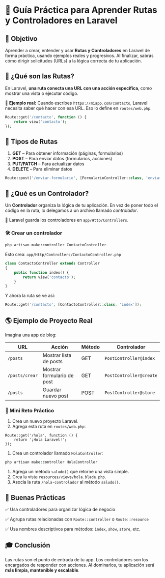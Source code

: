 # **📘 Guía Práctica para Aprender Rutas y Controladores en Laravel**

## 🎯 Objetivo

Aprender a crear, entender y usar **Rutas y Controladores** en Laravel de forma práctica, usando ejemplos reales y progresivos. Al finalizar, sabrás cómo dirigir solicitudes (URLs) a la lógica correcta de tu aplicación.

## 🧠 ¿Qué son las Rutas?

En Laravel, **una ruta conecta una URL con una acción específica**, como mostrar una vista o ejecutar código.

🔎 **Ejemplo real:** Cuando escribes `https://miapp.com/contacto`, Laravel necesita saber qué hacer con esa URL. Eso lo define en `routes/web.php`.

```php
Route::get('/contacto', function () {
    return view('contacto');
});
```

## 🧱 Tipos de Rutas

1. **GET** – Para obtener información (páginas, formularios)
2. **POST** – Para enviar datos (formularios, acciones)
3. **PUT/PATCH** – Para actualizar datos
4. **DELETE** – Para eliminar datos

```php
Route::post('/enviar-formulario', [FormularioController::class, 'enviar']);
```

## 🔧 ¿Qué es un Controlador?

Un **Controlador** organiza la lógica de tu aplicación. En vez de poner todo el código en la ruta, lo delegamos a un archivo llamado *controlador*.

📁 Laravel guarda los controladores en `app/Http/Controllers`.

### 🛠 Crear un controlador

```bash
php artisan make:controller ContactoController
```

Esto crea: `app/Http/Controllers/ContactoController.php`

```php
class ContactoController extends Controller
{
    public function index() {
        return view('contacto');
    }
}
```

Y ahora la ruta se ve así:

```php
Route::get('/contacto', [ContactoController::class, 'index']);
```

## 🌎 Ejemplo de Proyecto Real

Imagina una app de blog:

| URL            | Acción                     | Método | Controlador             |
| -------------- | -------------------------- | ------ | ----------------------- |
| `/posts`       | Mostrar lista de posts     | GET    | `PostController@index`  |
| `/posts/crear` | Mostrar formulario de post | GET    | `PostController@create` |
| `/posts`       | Guardar nuevo post         | POST   | `PostController@store`  |



### 🧩 Mini Reto Práctico

1. Crea un nuevo proyecto Laravel.
2. Agrega esta ruta en `routes/web.php`:

```
Route::get('/hola', function () {
    return '¡Hola Laravel!';
});
```

1. Crea un controlador llamado `HolaController`:

```php
php artisan make:controller HolaController
```

1. Agrega un método `saludo()` que retorne una vista simple.
2. Crea la vista `resources/views/hola.blade.php`.
3. Asocia la ruta `/hola-controlador` al método `saludo()`.

## 🧪 Buenas Prácticas

✅ Usa controladores para organizar lógica de negocio

✅ Agrupa rutas relacionadas con `Route::controller` o `Route::resource`

✅ Usa nombres descriptivos para métodos: `index`, `show`, `store`, etc.

## 🎓 Conclusión

Las rutas son el punto de entrada de tu app. Los controladores son los encargados de responder con acciones. Al dominarlos, tu aplicación será **más limpia, mantenible y escalable**.